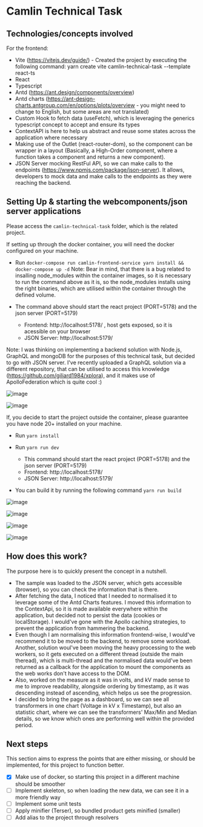 # Camlin Technical Task

## Technologies/concepts involved

For the frontend:
* Vite (https://vitejs.dev/guide/) - Created the project by executing the following command: yarn create vite camlin-technical-task --template react-ts
* React
* Typescript
* Antd (https://ant.design/components/overview)
* Antd charts (https://ant-design-charts.antgroup.com/en/options/plots/overview - you might need to change to English, but some areas are not translated)
* Custom Hook to fetch data (useFetch), which is leveraging the generics typescript concept to accept and ensure its types
* ContextAPI is here to help us abstract and reuse some states across the application where necessary
* Making use of the Outlet (react-router-dom), so the component can be wrapper in a layout (Basically, a High-Order component, where a function takes a component and returns a new component).
* JSON Server mocking RestFul API, so we can make calls to the endpoints (https://www.npmjs.com/package/json-server). It allows, developers to mock data and make calls to the endpoints as they were reaching the backend.


## Setting Up & starting the webcomponents/json server applications

Please access the `camlin-technical-task` folder, which is the related project.

If setting up through the docker container, you will need the docker configured on your machine.
* Run `docker-compose run camlin-frontend-service yarn install && docker-compose up -d`
  Note: Bear in mind, that there is a bug related to insalling node_modules within the container images, so it is necessary to run the command above as it is, so the node_modules installs using the right binaries, which are utilised within the container through the defined volume.

* The command above should start the react project (PORT=5178) and the json server (PORT=5179)
  * Frontend: http://localhost:5178/ , host gets exposed, so it is acessible on your browser
  * JSON Server: http://localhost:5179/
 
 Note: I was thinking on implementing a backend solution with Node.js, GraphQL and mongoDB for the purposes of this technical task, but decided to go with JSON server. I've recently uploaded a GraphQL solution via a different repository, that can be utilised to access this knowledge (https://github.com/giliard1984/xplora), and it makes use of ApolloFederation which is quite cool :)

 ![image](https://github.com/user-attachments/assets/30ef0642-b5cd-4afa-9dba-df5429bb99d2)

 ![image](https://github.com/user-attachments/assets/0673c480-b9b4-4811-8446-e7f3016025ce)


If, you decide to start the project outside the container, please guarantee you have node 20+ installed on your machine.
* Run `yarn install`
* Run `yarn run dev`
  * This command should start the react project (PORT=5178) and the json server (PORT=5179)
  * Frontend: http://localhost:5178/
  * JSON Server: http://localhost:5179/
 
* You can build it by running the following command `yarn run build`

![image](https://github.com/user-attachments/assets/a51745fe-903a-4196-b0d9-b30a43724711)

![image](https://github.com/user-attachments/assets/4af11f0b-8364-4a70-8163-76bee75ca718)

![image](https://github.com/user-attachments/assets/91bd7664-7aa4-42f7-8585-f0bcc4bd848e)

![image](https://github.com/user-attachments/assets/1599d008-c1c7-43b3-acc4-99e84e062cc3)


## How does this work?

The purpose here is to quickly present the concept in a nutshell.

* The sample was loaded to the JSON server, which gets accessible (browser), so you can check the information that is there.
* After fetching the data, I noticed that I needed to normalised it to leverage some of the Antd Charts features. I moved this information to the ContextApi, so it is made available everywhere within the application, but decided not to persist the data (cookies or localStorage). I would've gone with the Apollo caching strategies, to prevent the application from hammering the backend.
* Even though I am normalising this information frontend-wise, I would've recommend it to be moved to the backend, to remove some workload. Another, solution woul've been moving the heavy processing to the web workers, so it gets executed on a different thread (outside the main theread), which is multi-thread and the normalised data would've been returned as a callback for the application to mount the components as the web works don't have access to the DOM.
* Also, worked on the measure as it was in volts, and kV made sense to me to improve readability, alongside ordering by timestamp, as it was descending instead of ascending, which helps us see the progression.
* I decided to bring the page as a dashboard, so we can see all transformers in one chart (Voltage in kV x Timestamp), but also an statistic chart, where we can see the transformers' Max/Min and Median details, so we know which ones are performing well within the provided period.

## Next steps

This section aims to express the points that are either missing, or should be implemented, for this project to function better.

* [x] Make use of docker, so starting this project in a different machine should be smoother
* [ ] Implement skeleton, so when loading the new data, we can see it in a more friendly way
* [ ] Implement some unit tests
* [ ] Apply minifier (Terser), so bundled product gets minified (smaller)
* [ ] Add alias to the project through resolvers
